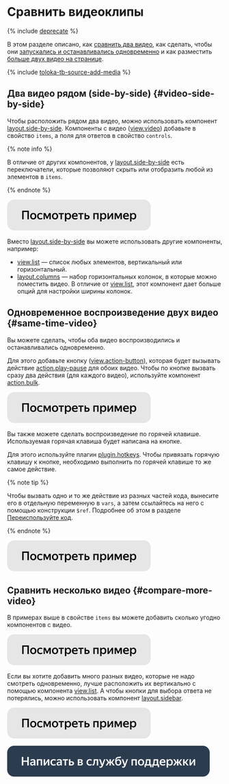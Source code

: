 # Сравнить видеоклипы

{% include [deprecate](../../_includes/deprecate.md) %}

В этом разделе описано, как [сравнить два видео](#video-side-by-side), как сделать, чтобы они [запускались и останавливались одновременно](#same-time-video) и как разместить [больше двух видео на странице](#compare-more-video).

{% include [toloka-tb-source-add-media](../_includes/toloka-tb-source/id-toloka-tb-source/add-media.md) %}



## Два видео рядом (side-by-side) {#video-side-by-side}

Чтобы расположить рядом два видео, можно использовать компонент [layout.side-by-side](../reference/layout.side-by-side.md). Компоненты с видео ([view.video](../reference/view.video.md)) добавьте в свойство `items`, а поля для ответов в свойство `controls`.

{% note info %}

В отличие от других компонентов, у [layout.side-by-side](../reference/layout.side-by-side.md) есть переключатели, которые позволяют скрыть или отобразить любой из элементов в `items`.

{% endnote %}


[![](../_images/buttons/view-example.svg)](https://ya.cc/t/KNi834ma3tvNBu)

Вместо [layout.side-by-side](../reference/layout.side-by-side.md) вы можете использовать другие компоненты, например:
- [view.list](../reference/view.list.md) — список любых элементов, вертикальный или горизонтальный.
- [layout.columns](../reference/layout.columns.md) — набор горизонтальных колонок, в которые можно поместить видео. В отличие от [view.list](../reference/view.list.md), этот компонент дает больше опций для настройки ширины колонок.


## Одновременное воспроизведение двух видео {#same-time-video}

Вы можете сделать, чтобы оба видео воспроизводились и останавливались одновременно.

Для этого добавьте кнопку ([view.action-button](../reference/view.action-button.md)), которая будет вызывать действие [action.play-pause](../reference/action.play-pause.md) для обоих видео. Чтобы по кнопке вызвать сразу два действия (для каждого видео), используйте компонент [action.bulk](../reference/action.bulk.md).

[![](../_images/buttons/view-example.svg)](https://ya.cc/t/e65F9wVL3tvNwv)

Вы также можете сделать воспроизведение по горячей клавише. Используемая горячая клавиша будет написана на кнопке.

Для этого используйте плагин [plugin.hotkeys](../reference/plugin.hotkeys.md). Чтобы привязать горячую клавишу к кнопке, необходимо выполнить по горячей клавише то же самое действие.

{% note tip %}

Чтобы вызвать одно и то же действие из разных частей кода, вынесите его в отдельную переменную в `vars`, а затем ссылайтесь на него с помощью конструкции `$ref`. Подробнее об этом в разделе [Переиспользуйте код](../best-practices/reuse.md).

{% endnote %}

[![](../_images/buttons/view-example.svg)](https://ya.cc/t/8MU78BrT3tvNR7)

## Сравнить несколько видео {#compare-more-video}

В примерах выше в свойстве `items` вы можете добавить сколько угодно компонентов с видео.

[![](../_images/buttons/view-example.svg)](https://ya.cc/t/LezaXWtv3tvNjd)

Если вы хотите добавить много разных видео, которые не надо смотреть одновременно, лучше расположить их вертикально с помощью компонента [view.list](../reference/view.list.md). А чтобы кнопки для выбора ответа не потерялись, можно использовать компонент [layout.sidebar](../reference/layout.sidebar.md).

[![](../_images/buttons/view-example.svg)](https://ya.cc/t/7-xr01b63tvPRY)


[![](../_images/buttons/contact-support.svg)](../concepts/support.md)
